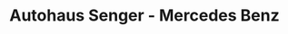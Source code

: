 ---
title: "Autohaus Senger - Mercedes Benz"
url: /bad-oeynhausen/autohaus-senger-mercedes-benz/
shop: Autohaus
---